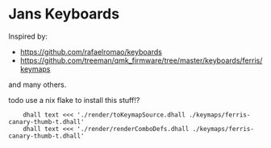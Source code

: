 # Jans Keyboards

Inspired by:

- https://github.com/rafaelromao/keyboards
- https://github.com/treeman/qmk_firmware/tree/master/keyboards/ferris/keymaps

and many others.

todo use a nix flake to install this stuff!?

```
    dhall text <<< './render/toKeymapSource.dhall ./keymaps/ferris-canary-thumb-t.dhall'
    dhall text <<< './render/renderComboDefs.dhall ./keymaps/ferris-canary-thumb-t.dhall'
```
